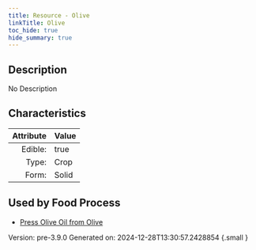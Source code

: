 ```yaml
---
title: Resource - Olive
linkTitle: Olive
toc_hide: true
hide_summary: true
---
```


## Description
No Description

## Characteristics

| Attribute      | Value |
|--------:|:------|
|Edible:|true|
|Type:|Crop|
|Form:|Solid|
 



    
## Used by Food Process

- [Press Olive Oil from Olive](/docs/definitions/food/press-olive-oil-from-olive)


Version: pre-3.9.0 Generated on: 2024-12-28T13:30:57.2428854
{.small }
